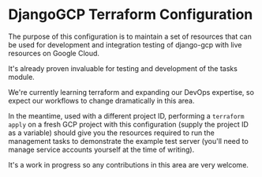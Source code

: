 # DjangoGCP Terraform Configuration

The purpose of this configuration is to maintain a set of resources that can be used for
development and integration testing of django-gcp with live resources on Google Cloud.

It's already proven invaluable for testing and development of the tasks module.

We're currently learning terraform and expanding our DevOps expertise, so expect our workflows
to change dramatically in this area.

In the meantime, used with a different project ID, performing a `terraform apply`
on a fresh GCP project with this configuration (supply the project ID as a variable) should
give you the resources required to run the management tasks to demonstrate the example test
server (you'll need to manage service accounts yourself at the time of writing).

It's a work in progress so any contributions in this area are very welcome.
